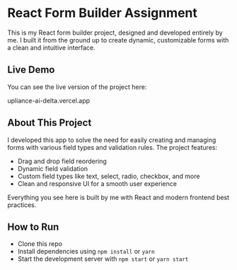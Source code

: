 # React Form Builder Assignment

This is my React form builder project, designed and developed entirely by me. I built it from the ground up to create dynamic, customizable forms with a clean and intuitive interface.

## Live Demo

You can see the live version of the project here:

upliance-ai-delta.vercel.app

## About This Project

I developed this app to solve the need for easily creating and managing forms with various field types and validation rules. The project features:

- Drag and drop field reordering
- Dynamic field validation
- Custom field types like text, select, radio, checkbox, and more
- Clean and responsive UI for a smooth user experience

Everything you see here is built by me with React and modern frontend best practices.

## How to Run

- Clone this repo
- Install dependencies using `npm install` or `yarn`
- Start the development server with `npm start` or `yarn start`
